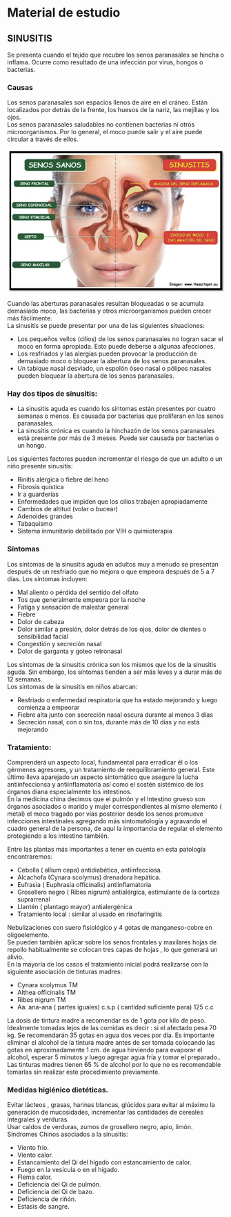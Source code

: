 # Material de estudio
## SINUSITIS
Se presenta cuando el tejido que recubre los senos paranasales se hincha o inflama. Ocurre como resultado de una infección por virus, hongos o bacterias.

### Causas
Los senos paranasales son espacios llenos de aire en el cráneo. Están localizados por detrás de la frente, los huesos de la nariz, las mejillas y los ojos.  
Los senos paranasales saludables no contienen bacterias ni otros microorganismos. Por lo general, el moco puede salir y el aire puede circular a través de ellos.

![sinus](18/1.png)

Cuando las aberturas paranasales resultan bloqueadas o se acumula demasiado moco, las bacterias y otros microorganismos pueden crecer más fácilmente.  
La sinusitis se puede presentar por una de las siguientes situaciones:
- Los pequeños vellos (cilios) de los senos paranasales no logran sacar el moco en forma apropiada. Esto puede deberse a algunas afecciones.
- Los resfriados y las alergias pueden provocar la producción de demasiado moco o bloquear la abertura de los senos paranasales.
- Un tabique nasal desviado, un espolón óseo nasal o pólipos nasales pueden bloquear la abertura de los senos paranasales.


### Hay dos tipos de sinusitis:
- La sinusitis aguda es cuando los síntomas están presentes por cuatro semanas o menos. Es causada por bacterias que proliferan en los senos paranasales.
- La sinusitis crónica es cuando la hinchazón de los senos paranasales está presente por más de 3 meses. Puede ser causada por bacterias o un hongo.

Los siguientes factores pueden incrementar el riesgo de que un adulto o un niño presente sinusitis:
- Rinitis alérgica o fiebre del heno
- Fibrosis quística
- Ir a guarderías
- Enfermedades que impiden que los cilios trabajen apropiadamente
- Cambios de altitud (volar o bucear)
- Adenoides grandes
- Tabaquismo
- Sistema inmunitario debilitado por VIH o quimioterapia

### Síntomas

Los síntomas de la sinusitis aguda en adultos muy a menudo se presentan después de un resfriado que no mejora o que empeora después de 5 a 7 días. Los síntomas incluyen:
- Mal aliento o pérdida del sentido del olfato
- Tos que generalmente empeora por la noche
- Fatiga y sensación de malestar general
- Fiebre
- Dolor de cabeza
- Dolor similar a presión, dolor detrás de los ojos, dolor de dientes o sensibilidad facial
- Congestión y secreción nasal
- Dolor de garganta y goteo retronasal

Los síntomas de la sinusitis crónica son los mismos que los de la sinusitis aguda. Sin embargo, los síntomas tienden a ser más leves y a durar más de 12 semanas.  
Los síntomas de la sinusitis en niños abarcan:
- Resfriado o enfermedad respiratoria que ha estado mejorando y luego comienza a empeorar
- Fiebre alta junto con secreción nasal oscura durante al menos 3 días
- Secreción nasal, con o sin tos, durante más de 10 días y no está mejorando

### Tratamiento:
Comprenderá un aspecto local, fundamental para erradicar él o los gérmenes agresores, y un tratamiento de reequilibramiento general. Este último lleva aparejado un aspecto sintomático que asegure la lucha antiinfeccionsa y antiinflamatoria así como el sostén sistémico de los órganos diana especialmente los intestinos.  
En la medicina china decimos que el pulmón y el Intestino grueso son órganos asociados o marido y mujer correspondientes al mismo elemento ( metal) el moco tragado por vías posterior desde los senos promueve infecciones intestinales agregando más sintomatología y agravando el cuadro general de la persona, de aquí la importancia de regular el elemento protegiendo a los intestino también.

Entre las plantas más importantes a tener en cuenta en esta patología encontraremos:
- Cebolla ( allium cepa) antidiabética, antiinfecciosa.
- Alcachofa (Cynara scolymus) drenadora hepática.
- Eufrasia ( Euphrasia officinalis) antiinflamatoria
- Grosellero negro ( Ribes nigrum) antialérgica, estimulante de la corteza suprarrenal
- Llantén ( plantago mayor) antialergénica
- Tratamiento local : similar al usado en rinofaringitis

Nebulizaciones con suero fisiológico y 4 gotas de manganeso-cobre en oligoelemento.  
Se pueden también aplicar sobre los senos frontales y maxilares hojas de repollo habitualmente se colocan tres capas de hojas , lo que generará un alivio.  
En la mayoría de los casos el tratamiento inicial podrá realizarse con la siguiente asociación de tinturas madres:  
- Cynara scolymus TM
- Althea officinalis TM
- Ribes nigrum TM
- Aa: ana-ana ( partes iguales) c.s.p ( cantidad suficiente para) 125 c.c  

La dosis de tintura madre a recomendar es de 1 gota por kilo de peso. Idealmente tomadas lejos de las comidas es decir : si el afectado pesa 70 kg. Se recomendarán 35 gotas en agua dos veces por día.
Es importante eliminar el alcohol de la tintura madre antes de ser tomada colocando las gotas en aproximadamente 1 cm. de agua hirviendo para evaporar el alcohol, esperar 5 minutos y luego agregar agua fría y tomar el preparado..  
Las tinturas madres tienen 65 % de alcohol por lo que no es recomendable tomarlas sin realizar este procedimiento previamente.

### Medidas higiénico dietéticas.
Evitar lácteos , grasas, harinas blancas, glúcidos para evitar al máximo la generación de mucosidades, incrementar las cantidades de cereales integrales y verduras.  
Usar caldos de verduras, zumos de grosellero negro, apio, limón.  
Síndromes Chinos asociados a la sinusitis:
- Viento frío.
- Viento calor.
- Estancamiento del Qi del hígado con estancamiento de calor.
- Fuego en la vesícula o en el hígado.
- Flema calor.
- Deficiencia del Qi de pulmón.
- Deficiencia del Qi de bazo.
- Deficiencia de riñón.
- Estasis de sangre.